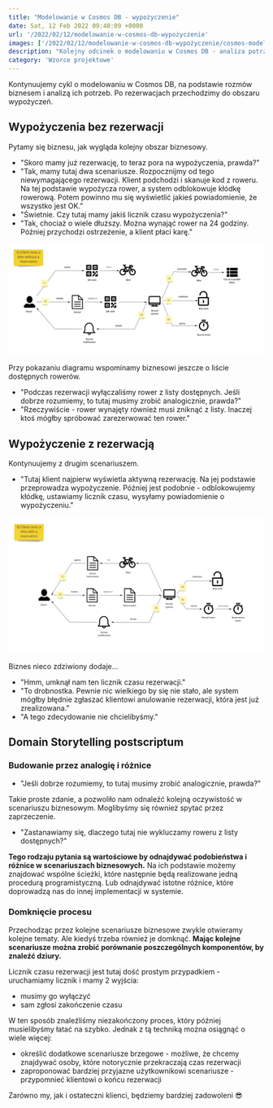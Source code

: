 ```yaml
---
title: "Modelowanie w Cosmos DB - wypożyczenie"
date: Sat, 12 Feb 2022 09:40:09 +0000
url: '/2022/02/12/modelowanie-w-cosmos-db-wypożyczenie'
images: ['/2022/02/12/modelowanie-w-cosmos-db-wypożyczenie/cosmos-modeling.jpg']
description: "Kolejny odcinek o modelowaniu w Cosmos DB - analiza potrzeb w obszarze wypożyczeń"
category: 'Wzorce projektowe'
---
```


Kontynuujemy cykl o modelowaniu w Cosmos DB, na podstawie rozmów biznesem i analizą ich potrzeb. Po rezerwacjach przechodzimy do obszaru wypożyczeń.

## Wypożyczenia bez rezerwacji

Pytamy się biznesu, jak wygląda kolejny obszar biznesowy.

- "Skoro mamy już rezerwację, to teraz pora na wypożyczenia, prawda?"
- "Tak, mamy tutaj dwa scenariusze. Rozpocznijmy od tego niewymagającego rezerwacji. Klient podchodzi i skanuje kod z roweru. Na tej podstawie wypożycza rower, a system odblokowuje kłódkę rowerową. Potem powinno mu się wyświetlić jakieś powiadomienie, że wszystko jest OK."
- "Świetnie. Czy tutaj mamy jakiś licznik czasu wypożyczenia?"
- "Tak, chociaż o wiele dłuższy. Można wynająć rower na 24 godziny. Później przychodzi ostrzeżenie, a klient płaci karę."

[![](rent-without-bike.jpg)](rent-without-bike.jpg)

Przy pokazaniu diagramu wspominamy biznesowi jeszcze o liście dostępnych rowerów.

- "Podczas rezerwacji wyłączaliśmy rower z listy dostępnych. Jeśli dobrze rozumiemy, to tutaj musimy zrobić analogicznie, prawda?"
- "Rzeczywiście - rower wynajęty również musi zniknąć z listy. Inaczej ktoś mógłby spróbować zarezerwować ten rower."

## Wypożyczenie z rezerwacją

Kontynuujemy z drugim scenariuszem.

- "Tutaj klient najpierw wyświetla aktywną rezerwację. Na jej podstawie przeprowadza wypożyczenie. Później jest podobnie - odblokowujemy kłódkę, ustawiamy licznik czasu, wysyłamy powiadomienie o wypożyczeniu."

[![](rent-with-bike.jpg)](rent-with-bike.jpg)

Biznes nieco zdziwiony dodaje...
- "Hmm, umknął nam ten licznik czasu rezerwacji."
- "To drobnostka. Pewnie nic wielkiego by się nie stało, ale system mógłby błędnie zgłaszać klientowi anulowanie rezerwacji, która jest już zrealizowana."
- "A tego zdecydowanie nie chcielibyśmy."

## Domain Storytelling postscriptum 

### Budowanie przez analogię i różnice

- "Jeśli dobrze rozumiemy, to tutaj musimy zrobić analogicznie, prawda?"

Takie proste zdanie, a pozwoliło nam odnaleźć kolejną oczywistość w scenariuszu biznesowym. Moglibyśmy się również spytać przez zaprzeczenie.

- "Zastanawiamy się, dlaczego tutaj nie wykluczamy roweru z listy dostępnych?"

**Tego rodzaju pytania są wartościowe by odnajdywać podobieństwa i różnice w scenariuszach biznesowych.** Na ich podstawie możemy znajdować wspólne ścieżki, które następnie będą realizowane jedną procedurą programistyczną.
Lub odnajdywać istotne różnice, które doprowadzą nas do innej implementacji w systemie.

### Domknięcie procesu

Przechodząc przez kolejne scenariusze biznesowe zwykle otwieramy kolejne tematy. Ale kiedyś trzeba również je domknąć. **Mając kolejne scenariusze można zrobić porównanie poszczególnych komponentów, by znaleźć dziury.**

Licznik czasu rezerwacji jest tutaj dość prostym przypadkiem - uruchamiamy licznik i mamy 2 wyjścia:

- musimy go wyłączyć
- sam zgłosi zakończenie czasu

W ten sposób znaleźliśmy niezakończony proces, który później musielibyśmy łatać na szybko. Jednak z tą techniką można osiągnąć o wiele więcej:

- określić dodatkowe scenariusze brzegowe - możliwe, że chcemy znajdywać osoby, które notorycznie przekraczają czas rezerwacji
- zaproponować bardziej przyjazne użytkownikowi scenariusze - przypomnieć klientowi o końcu rezerwacji

Zarówno my, jak i ostateczni klienci, będziemy bardziej zadowoleni 😎